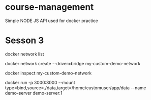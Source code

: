 # course-management
Simple NODE JS API used for docker practice



# Sesson 3

docker network list

docker network create --driver=bridge my-custom-demo-network

docker inspect my-custom-demo-network

docker run -p 3000:3000 --mount type=bind,source=./data,target=/home/customuser/app/data --name demo-server demo-server:1
